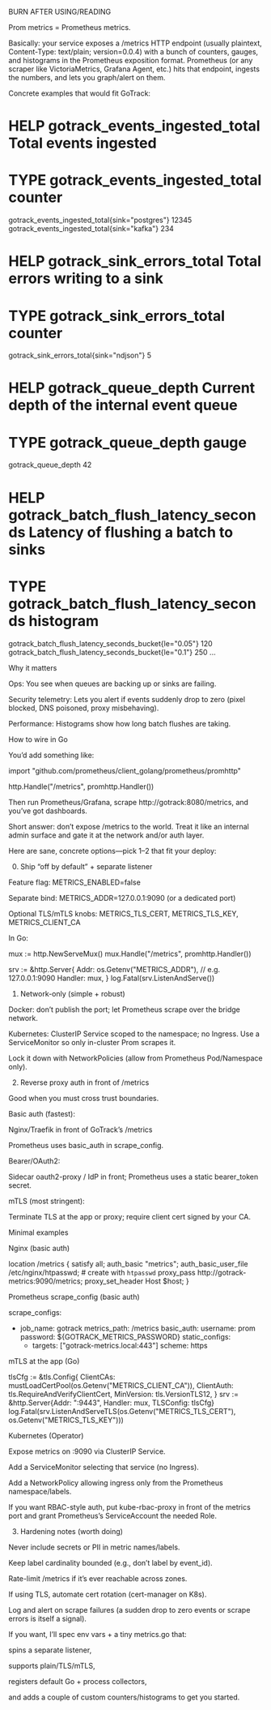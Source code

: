 BURN AFTER USING/READING

Prom metrics = Prometheus metrics.

Basically: your service exposes a /metrics HTTP endpoint (usually plaintext, Content-Type: text/plain; version=0.0.4) with a bunch of counters, gauges, and histograms in the Prometheus exposition format. Prometheus (or any scraper like VictoriaMetrics, Grafana Agent, etc.) hits that endpoint, ingests the numbers, and lets you graph/alert on them.

Concrete examples that would fit GoTrack:

# HELP gotrack_events_ingested_total Total events ingested
# TYPE gotrack_events_ingested_total counter
gotrack_events_ingested_total{sink="postgres"} 12345
gotrack_events_ingested_total{sink="kafka"} 234

# HELP gotrack_sink_errors_total Total errors writing to a sink
# TYPE gotrack_sink_errors_total counter
gotrack_sink_errors_total{sink="ndjson"} 5

# HELP gotrack_queue_depth Current depth of the internal event queue
# TYPE gotrack_queue_depth gauge
gotrack_queue_depth 42

# HELP gotrack_batch_flush_latency_seconds Latency of flushing a batch to sinks
# TYPE gotrack_batch_flush_latency_seconds histogram
gotrack_batch_flush_latency_seconds_bucket{le="0.05"} 120
gotrack_batch_flush_latency_seconds_bucket{le="0.1"} 250
...

Why it matters

Ops: You see when queues are backing up or sinks are failing.

Security telemetry: Lets you alert if events suddenly drop to zero (pixel blocked, DNS poisoned, proxy misbehaving).

Performance: Histograms show how long batch flushes are taking.

How to wire in Go

You’d add something like:

import "github.com/prometheus/client_golang/prometheus/promhttp"

http.Handle("/metrics", promhttp.Handler())


Then run Prometheus/Grafana, scrape http://gotrack:8080/metrics, and you’ve got dashboards.

Short answer: don’t expose /metrics to the world. Treat it like an internal admin surface and gate it at the network and/or auth layer.

Here are sane, concrete options—pick 1–2 that fit your deploy:

0) Ship “off by default” + separate listener

Feature flag: METRICS_ENABLED=false

Separate bind: METRICS_ADDR=127.0.0.1:9090 (or a dedicated port)

Optional TLS/mTLS knobs: METRICS_TLS_CERT, METRICS_TLS_KEY, METRICS_CLIENT_CA

In Go:

mux := http.NewServeMux()
mux.Handle("/metrics", promhttp.Handler())

srv := &http.Server{
    Addr:    os.Getenv("METRICS_ADDR"), // e.g. 127.0.0.1:9090
    Handler: mux,
}
log.Fatal(srv.ListenAndServe())

1) Network-only (simple + robust)

Docker: don’t publish the port; let Prometheus scrape over the bridge network.

Kubernetes: ClusterIP Service scoped to the namespace; no Ingress. Use a ServiceMonitor so only in-cluster Prom scrapes it.

Lock it down with NetworkPolicies (allow from Prometheus Pod/Namespace only).

2) Reverse proxy auth in front of /metrics

Good when you must cross trust boundaries.

Basic auth (fastest):

Nginx/Traefik in front of GoTrack’s /metrics

Prometheus uses basic_auth in scrape_config.

Bearer/OAuth2:

Sidecar oauth2-proxy / IdP in front; Prometheus uses a static bearer_token secret.

mTLS (most stringent):

Terminate TLS at the app or proxy; require client cert signed by your CA.

Minimal examples

Nginx (basic auth)

location /metrics {
    satisfy all;
    auth_basic "metrics";
    auth_basic_user_file /etc/nginx/htpasswd; # create with `htpasswd`
    proxy_pass http://gotrack-metrics:9090/metrics;
    proxy_set_header Host $host;
}


Prometheus scrape_config (basic auth)

scrape_configs:
  - job_name: gotrack
    metrics_path: /metrics
    basic_auth:
      username: prom
      password: ${GOTRACK_METRICS_PASSWORD}
    static_configs:
      - targets: ["gotrack-metrics.local:443"]
    scheme: https


mTLS at the app (Go)

tlsCfg := &tls.Config{
    ClientCAs:  mustLoadCertPool(os.Getenv("METRICS_CLIENT_CA")),
    ClientAuth: tls.RequireAndVerifyClientCert,
    MinVersion: tls.VersionTLS12,
}
srv := &http.Server{Addr: ":9443", Handler: mux, TLSConfig: tlsCfg}
log.Fatal(srv.ListenAndServeTLS(os.Getenv("METRICS_TLS_CERT"), os.Getenv("METRICS_TLS_KEY")))


Kubernetes (Operator)

Expose metrics on :9090 via ClusterIP Service.

Add a ServiceMonitor selecting that service (no Ingress).

Add a NetworkPolicy allowing ingress only from the Prometheus namespace/labels.

If you want RBAC-style auth, put kube-rbac-proxy in front of the metrics port and grant Prometheus’s ServiceAccount the needed Role.

3) Hardening notes (worth doing)

Never include secrets or PII in metric names/labels.

Keep label cardinality bounded (e.g., don’t label by event_id).

Rate-limit /metrics if it’s ever reachable across zones.

If using TLS, automate cert rotation (cert-manager on K8s).

Log and alert on scrape failures (a sudden drop to zero events or scrape errors is itself a signal).

If you want, I’ll spec env vars + a tiny metrics.go that:

spins a separate listener,

supports plain/TLS/mTLS,

registers default Go + process collectors,

and adds a couple of custom counters/histograms to get you started.